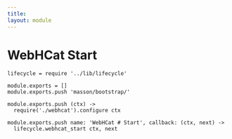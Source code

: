 ```yaml
---
title: 
layout: module
---
```


# WebHCat Start

    lifecycle = require '../lib/lifecycle'

    module.exports = []
    module.exports.push 'masson/bootstrap/'

    module.exports.push (ctx) ->
      require('./webhcat').configure ctx

    module.exports.push name: 'WebHCat # Start', callback: (ctx, next) ->
      lifecycle.webhcat_start ctx, next
